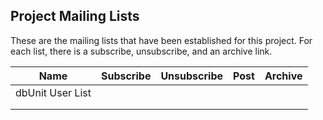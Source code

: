 ## Project Mailing Lists

These are the mailing lists that have been established for this project. 
For each list, there is a subscribe, unsubscribe, and an archive link.

| Name | Subscribe | Unsubscribe | Post | Archive |
| ---- | ---- | ---- | ---- | ---- |
| dbUnit User List |  |  |  |  |
|  |  |  |  |  |
|  |  |  |  |  |
